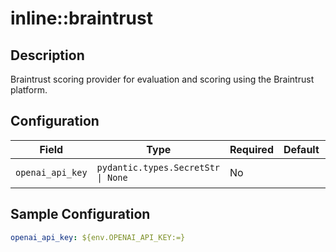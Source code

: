 # inline::braintrust

## Description

Braintrust scoring provider for evaluation and scoring using the Braintrust platform.

## Configuration

| Field | Type | Required | Default | Description |
|-------|------|----------|---------|-------------|
| `openai_api_key` | `pydantic.types.SecretStr \| None` | No |  | The OpenAI API Key |

## Sample Configuration

```yaml
openai_api_key: ${env.OPENAI_API_KEY:=}

```

